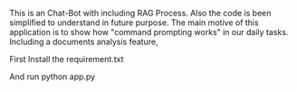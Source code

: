 This is an Chat-Bot with including RAG Process.
Also the code is been simplified to understand in future purpose.
The main motive of this application is to show how "command prompting works" in our daily tasks.
Including a documents analysis feature,

First Install the requirement.txt 

And run python app.py
